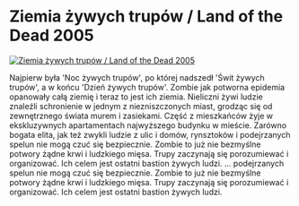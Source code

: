 Ziemia żywych trupów / Land of the Dead 2005 
=============
[![Ziemia żywych trupów / Land of the Dead 2005 ](http://vidos.pl/images/player.gif)](http://vidos.pl/ziemia-zywych-trupow-land-of-the-dead-2005)

 Najpierw była 'Noc żywych trupów', po której nadszedł 'Świt żywych trupów', a w końcu 'Dzień żywych trupów'. Zombie jak potworna epidemia opanowały całą ziemię i teraz to jest ich ziemia. Nieliczni żywi ludzie znaleźli schronienie w jednym z niezniszczonych miast, grodząc się od zewnętrznego świata murem i zasiekami. Część z mieszkańców żyje w ekskluzywnych apartamentach najwyższego budynku w mieście. Zarówno bogata elita, jak też zwykli ludzie z ulic i domów, rynsztoków i podejrzanych spelun nie mogą czuć się bezpiecznie. Zombie to już nie bezmyślne potwory żądne krwi i ludzkiego mięsa. Trupy zaczynają się porozumiewać i organizować. Ich celem jest ostatni bastion żywych ludzi.  ... podejrzanych spelun nie mogą czuć się bezpiecznie. Zombie to już nie bezmyślne potwory żądne krwi i ludzkiego mięsa. Trupy zaczynają się porozumiewać i organizować. Ich celem jest ostatni bastion żywych ludzi.
